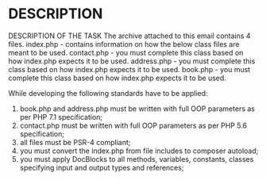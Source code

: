 # DESCRIPTION
DESCRIPTION OF THE TASK The archive attached to this email contains 4 files.
index.php - contains information on how the below class files are meant to be used.
contact.php - you must complete this class based on how index.php expects it to be used.
address.php - you must complete this class based on how index.php expects it to be used.
book.php - you must complete this class based on how index.php expects it to be used.

While developing the following standards have to be applied:

1. book.php and address.php must be written with full OOP parameters as per PHP 7.1 specification;
2. contact.php must be written with full OOP parameters as per PHP 5.6 specification;
3. all files must be PSR-4 compliant;
4. you must convert the index.php from file includes to composer autoload;
5. you must apply DocBlocks to all methods, variables, constants, classes specifying input and output types and references;

